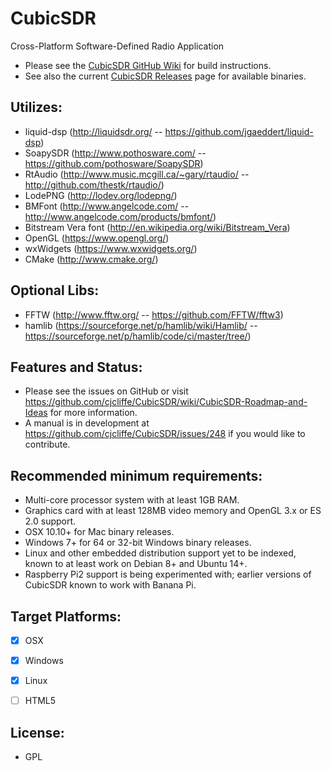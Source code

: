 CubicSDR
========

Cross-Platform Software-Defined Radio Application

- Please see the [CubicSDR GitHub Wiki](https://github.com/cjcliffe/CubicSDR/wiki) for build instructions.
- See also the current [CubicSDR Releases](https://github.com/cjcliffe/CubicSDR/releases) page for available binaries.

Utilizes: 
--------
  - liquid-dsp (http://liquidsdr.org/ -- https://github.com/jgaeddert/liquid-dsp)
  - SoapySDR (http://www.pothosware.com/ -- https://github.com/pothosware/SoapySDR)
  - RtAudio (http://www.music.mcgill.ca/~gary/rtaudio/ -- http://github.com/thestk/rtaudio/)
  - LodePNG (http://lodev.org/lodepng/)
  - BMFont (http://www.angelcode.com/ -- http://www.angelcode.com/products/bmfont/)
  - Bitstream Vera font (http://en.wikipedia.org/wiki/Bitstream_Vera)
  - OpenGL (https://www.opengl.org/)
  - wxWidgets (https://www.wxwidgets.org/)
  - CMake (http://www.cmake.org/)

Optional Libs:
--------
  - FFTW (http://www.fftw.org/ -- https://github.com/FFTW/fftw3)
  - hamlib (https://sourceforge.net/p/hamlib/wiki/Hamlib/ -- https://sourceforge.net/p/hamlib/code/ci/master/tree/)

Features and Status:
--------------------
  - Please see the issues on GitHub or visit https://github.com/cjcliffe/CubicSDR/wiki/CubicSDR-Roadmap-and-Ideas for more information.
  - A manual is in development at https://github.com/cjcliffe/CubicSDR/issues/248 if you would like to contribute.

Recommended minimum requirements:
--------------------
  - Multi-core processor system with at least 1GB RAM.
  - Graphics card with at least 128MB video memory and OpenGL 3.x or ES 2.0 support.
  - OSX 10.10+ for Mac binary releases.
  - Windows 7+ for 64 or 32-bit Windows binary releases.
  - Linux and other embedded distribution support yet to be indexed, known to at least work on Debian 8+ and Ubuntu 14+.
  - Raspberry Pi2 support is being experimented with; earlier versions of CubicSDR known to work with Banana Pi.

Target Platforms:
----------------
  - [x] OSX
  - [x] Windows
  - [x] Linux
  - [ ] HTML5


License:
-------
  - GPL
